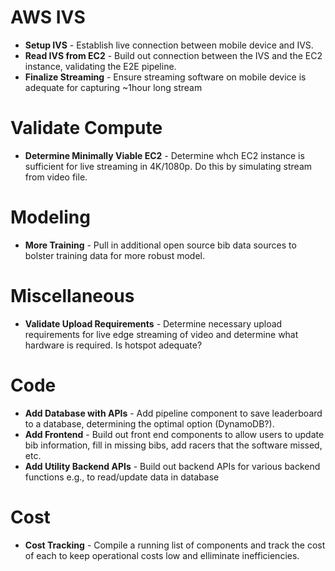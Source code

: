 # AWS IVS
- **Setup IVS** - Establish live connection between mobile device and IVS.
- **Read IVS from EC2** - Build out connection between the IVS and the EC2 instance, validating the E2E pipeline.
- **Finalize Streaming** - Ensure streaming software on mobile device is adequate for capturing ~1hour long stream

# Validate Compute
- **Determine Minimally Viable EC2** - Determine whch EC2 instance is sufficient for live streaming in 4K/1080p. Do this by simulating stream from video file.

# Modeling
- **More Training** - Pull in additional open source bib data sources to bolster training data for more robust model.

# Miscellaneous
- **Validate Upload Requirements** - Determine necessary upload requirements for live edge streaming of video and determine what hardware is required. Is hotspot adequate?

# Code
- **Add Database with APIs** - Add pipeline component to save leaderboard to a database, determining the optimal option (DynamoDB?).
- **Add Frontend** - Build out front end components to allow users to update bib information, fill in missing bibs, add racers that the software missed, etc.
- **Add Utility Backend APIs** - Build out backend APIs for various backend functions e.g., to read/update data in database

# Cost
- **Cost Tracking** - Compile a running list of components and track the cost of each to keep operational costs low and elliminate inefficiencies.